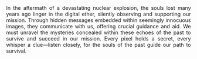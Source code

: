 <div style="text-align: justify;">In the aftermath of a devastating nuclear explosion, the souls lost many years ago linger in the digital ether, silently observing and supporting our mission. Through hidden messages embedded within seemingly innocuous images, they communicate with us, offering crucial guidance and aid. We must unravel the mysteries concealed within these echoes of the past to survive and succeed in our mission. Every pixel holds a secret, every whisper a clue—listen closely, for the souls of the past guide our path to survival.</div>